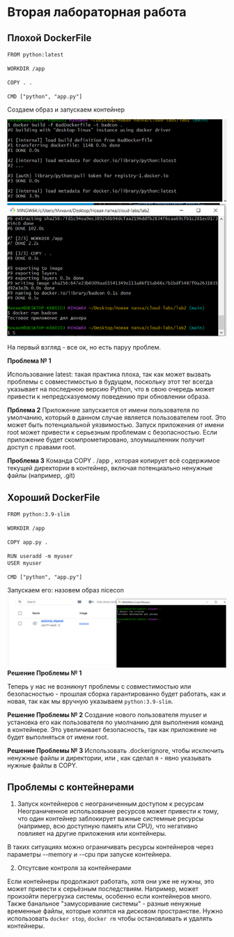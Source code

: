 # __Вторая лабораторная работа__
## __Плохой DockerFile__
```
FROM python:latest

WORKDIR /app

COPY . .

CMD ["python", "app.py"]
```

Создаем образ и запускаем контейнер 

![alt text](BadCon.png)
![alt text](BadCon1.png)

На первый взгляд - все ок, но есть паруу проблем.

__Проблема № 1__

Использование latest: такая практика плоха, так как может вызвать проблемы с совместимостью в будущем, поскольку этот тег всегда указывает на последнюю версию Python, что в свою очередь может привести к непредсказуемому поведению при обновлении образа.

__Прблема 2__
Приложение запускается от имени пользователя по умолчанию, который в данном случае является пользователем root. Это может быть потенциальной уязвимостью. Запуск приложения от имени root может привести к серьезным проблемам с безопасностью. Если приложение будет скомпрометировано, злоумышленник получит доступ с правами root.

__Проблема 3__
Команда COPY . /app , которая копирует всё содержимое текущей директории в контейнер, включая потенциально ненужные файлы (например, .git)

## __Хороший DockerFile__
```
FROM python:3.9-slim

WORKDIR /app

COPY app.py .

RUN useradd -m myuser
USER myuser

CMD ["python", "app.py"]
```
Запускаем его:
назовем образ nicecon
![alt text](NiceCon.png)
__Решение Проблемы № 1__

Теперь у нас не возникнут проблемы с совместимостью или безопасностью - прошлая сборка гарантированно будет работать, как и новая, так как мы вручную указываем `python:3.9-slim`.

__Решение Проблемы № 2__
Создание нового пользователя myuser и установка его как пользователя по умолчанию для выполнения команд в контейнере. Это увеличивает безопасность, так как приложение не будет выполняться от имени root.

__Решение Проблемы № 3__
Использовать .dockerignore, чтобы исключить ненужные файлы и директории, или , как сделал я - явно указывать нужные файлы в COPY.

## __Проблемы с контейнерами__

1. Запуск контейнеров с неограниченным доступом к ресурсам
Неограниченное использование ресурсов может привести к тому, что один контейнер заблокирует важные системные ресурсы (например, всю доступную память или CPU), что негативно повлияет на другие приложения или контейнеры.

В таких ситуациях можно ограничивать ресурсы контейнеров через параметры --memory и --cpu при запуске контейнера.

2. Отсутсвие контроля за контейнерами

Если контейнеры продолжают работать, хотя они уже не нужны, это может привести к серьёзным последствиям. Например, может произойти перегрузка системы, особенно если контейнеров много. Также банальное "замусоривание системы" - разные ненужные временные файлы, которые копятся на дисковом пространстве. Нужно использовать `docker stop`, `docker rm` чтобы остановливать и удалять контейнеры.